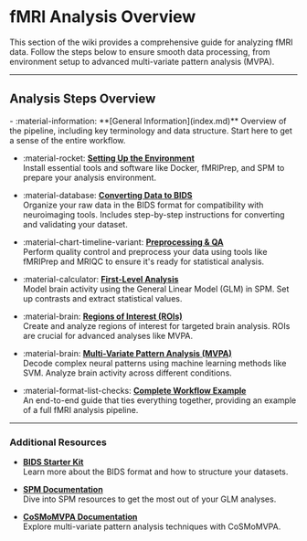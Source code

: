 # fMRI Analysis Overview

This section of the wiki provides a comprehensive guide for analyzing fMRI data. Follow the steps below to ensure smooth data processing, from environment setup to advanced multi-variate pattern analysis (MVPA).

---

## Analysis Steps Overview

<div class="grid cards" markdown="1">
- :material-information: **[General Information](index.md)**  
  Overview of the pipeline, including key terminology and data structure. Start here to get a sense of the entire workflow.

- :material-rocket: **[Setting Up the Environment](fmri-setup-env.md)**  
  Install essential tools and software like Docker, fMRIPrep, and SPM to prepare your analysis environment.

- :material-database: **[Converting Data to BIDS](fmri-bids-conversion.md)**  
  Organize your raw data in the BIDS format for compatibility with neuroimaging tools. Includes step-by-step instructions for converting and validating your dataset.

- :material-chart-timeline-variant: **[Preprocessing & QA](fmri-prepocessing-qa.md)**  
  Perform quality control and preprocess your data using tools like fMRIPrep and MRIQC to ensure it's ready for statistical analysis.

- :material-calculator: **[First-Level Analysis](fmri-glm.md)**  
  Model brain activity using the General Linear Model (GLM) in SPM. Set up contrasts and extract statistical values.

- :material-brain: **[Regions of Interest (ROIs)](fmri-rois.md)**  
  Create and analyze regions of interest for targeted brain analysis. ROIs are crucial for advanced analyses like MVPA.

- :material-brain: **[Multi-Variate Pattern Analysis (MVPA)](fmri-mvpa.md)**  
  Decode complex neural patterns using machine learning methods like SVM. Analyze brain activity across different conditions.

- :material-format-list-checks: **[Complete Workflow Example](fmri-andrea-workflow.md)**  
  An end-to-end guide that ties everything together, providing an example of a full fMRI analysis pipeline.
</div>

---

### Additional Resources

- **[BIDS Starter Kit](https://bids-standard.github.io/bids-starter-kit/)**  
  Learn more about the BIDS format and how to structure your datasets.

- **[SPM Documentation](https://www.fil.ion.ucl.ac.uk/spm/doc/)**  
  Dive into SPM resources to get the most out of your GLM analyses.

- **[CoSMoMVPA Documentation](http://www.cosmomvpa.org/documentation.html)**  
  Explore multi-variate pattern analysis techniques with CoSMoMVPA.


